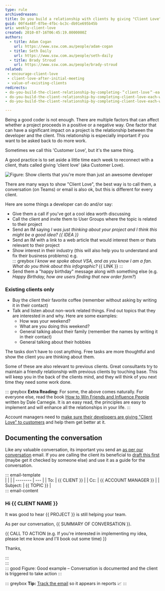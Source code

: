 ```yaml
---
type: rule
archivedreason: 
title: Do you build a relationship with clients by giving "Client Love" each week?
guid: 00f4a48f-07be-4fbc-bc3c-db91e695b45b
uri: weekly-client-love
created: 2010-07-16T06:45:19.0000000Z
authors:
  - title: Adam Cogan
    url: https://www.ssw.com.au/people/adam-cogan
  - title: Seth Daily
    url: https://www.ssw.com.au/people/seth-daily
  - title: Brady Stroud
    url: https://www.ssw.com.au/people/brady-stroud
related: 
 - encourage-client-love
 - client-love-after-initial-meeting
 - value-of-existing-clients
redirects:
- do-you-build-the-client-relationship-by-completing-＂client-love＂-each-week-(aka-customer-love)
- do-you-build-the-client-relationship-by-completing-client-love-each-week-(aka-customer-love)
- do-you-build-the-client-relationship-by-completing-client-love-each-week-aka-customer-love

---
```


Being a good coder is not enough. There are multiple factors that can affect whether a project proceeds in a positive or a negative way. One factor that can have a significant impact on a project is the relationship between the developer and the client. This relationship is especially important if you want to be asked back to do more work.

Sometimes we call this 'Customer Love', but it's the same thing.

<!--endintro-->

A good practice is to set aside a little time each week to reconnect with a client, thats called giving 'client love' (aka Customer Love).

![Figure: Show clients that you're more than just an awesome developer](Keyboard-Heart.jpg)

There are many ways to show "Client Love", the best way is to call them, a conversation (on Teams) or email is also ok, but this is different for every client.

Here are some things a developer can do and/or say:

* Give them a call if you've got a cool idea worth discussing
* Call the client and invite them to User Groups where the topic is related to their project
* Send an IM saying _I was just thinking about your project and I think this might be a good idea? {{ IDEA }}_
* Send an IM with a link to a web article that would interest them or thats relevant to their project
* Show interest in their industry (this will also help you to understand and fix their business problems) e.g.  
  ::: greybox
  _I know we spoke about VSA, and as you know I am a fan. What do you think about this infographic?_
  {{ LINK }}
  :::
* Send them a "happy birthday" message along with something else (e.g. _Happy Birthday, how are users finding that new order form?_)

### Existing clients only

* Buy the client their favorite coffee (remember without asking by writing it in their contact)
* Talk and listen about non-work related things. Find out topics that they are interested in and why. Here are some examples:
  * How was your weekend?
  * What are you doing this weekend?
  * General talking about their family (remember the names by writing it in their contact)
  * General talking about their hobbies

The tasks don't have to cost anything. Free tasks are more thoughtful and show the client you are thinking about them.

Some of these are also relevant to previous clients. Great consultants try to maintain a friendly relationship with previous clients by touching base. This will keep you in the back of the clients mind, and they will think of you next time they need some work done.

::: greybox
**Extra Reading:** For some, the above comes naturally. For everyone else, read the book [How to Win Friends and Influence People](https://www.amazon.au/How-Win-Friends-Influence-People/dp/0671027034) written by Dale Carnegie. It is an easy read, the principles are easy to implement and will enhance all the relationships in your life.
:::

Account managers need to [make sure their developers are giving "Client Love" to customers](https://www.ssw.com.au/rules/encourage-client-love) and help them get better at it.

## Documenting the conversation

Like any valuable conversation, its important you send an [as per our conversation](https://www.ssw.com.au/rules/as-per-our-conversation-emails) email. If you are calling the client its beneficial to [draft this first](https://www.ssw.com.au/rules/do-you-prepare-then-confirm-conversations-decisions) (maybe get it checked by someone else) and use it as a guide for the conversation.

::: email-template  
|          |     |
| -------- | --- |
| To:      | {{ CLIENT }} |
| Cc:      | {{ ACCOUNT MANAGER }} |
| Subject: | {{ TOPIC }} |  
::: email-content  

### Hi {{ CLIENT NAME }}

It was good to hear {{ PROJECT }} is still helping your team.

As per our conversation, {{ SUMMARY OF CONVERSATION }}.

{{ CALL TO ACTION (e.g. If you're interested in implementing my idea, please let me know and I'll book out some time) }}

Thanks,

:::  
:::  
::: good
Figure: Good example – Conversation is documented and the client is triggered to take action
:::

::: greybox
**Tip:** [Track the email](https://www.ssw.com.au/rules/track-sales-emails) so it appears in reports 📈
:::

